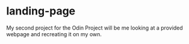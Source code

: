 # landing-page
My second project for the Odin Project will be me looking at a provided webpage and recreating it on my own. 
